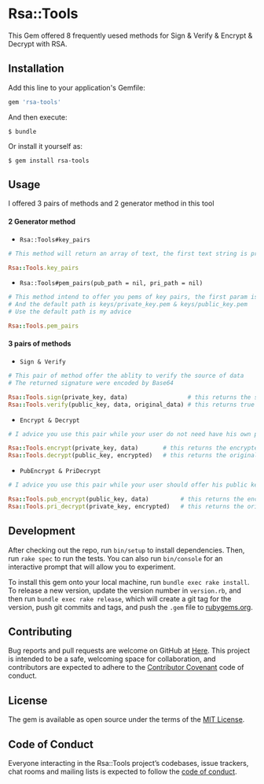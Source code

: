 # Rsa::Tools

This Gem offered 8 frequently uesed methods for Sign & Verify & Encrypt & Decrypt with RSA.

## Installation

Add this line to your application's Gemfile:

```ruby
gem 'rsa-tools'
```

And then execute:

    $ bundle

Or install it yourself as:

    $ gem install rsa-tools

## Usage

I offered 3 pairs of methods and 2 generator method in this tool

#### 2 Generator method

* `Rsa::Tools#key_pairs` 

```ruby
# This method will return an array of text, the first text string is private_key and the last text is public_key

Rsa::Tools.key_pairs
```

* `Rsa::Tools#pem_pairs(pub_path = nil, pri_path = nil)`

```ruby
# This method intend to offer you pems of key pairs, the first param is the path you want to store your private key
# And the default path is keys/private_key.pem & keys/public_key.pem
# Use the default path is my advice

Rsa::Tools.pem_pairs
```

#### 3 pairs of methods

* `Sign & Verify`

```ruby
# This pair of method offer the ablity to verify the source of data
# The returned signature were encoded by Base64

Rsa::Tools.sign(private_key, data)                 # this returns the signature
Rsa::Tools.verify(public_key, data, original_data) # this returns true or false
```

* `Encrypt & Decrypt`

```ruby
# I advice you use this pair while your user do not need have his own private_key (ToC)

Rsa::Tools.encrypt(private_key, data)       # this returns the encrypted string
Rsa::Tools.decrypt(public_key, encrypted)   # this returns the original data
```

* `PubEncrypt & PriDecrypt`

```ruby
# I advice you use this pair while your user should offer his public key to you (Which means ToB)

Rsa::Tools.pub_encrypt(public_key, data)         # this returns the encrypted string
Rsa::Tools.pri_decrypt(private_key, encrypted)   # this returns the original data
```

## Development

After checking out the repo, run `bin/setup` to install dependencies. Then, run `rake spec` to run the tests. You can also run `bin/console` for an interactive prompt that will allow you to experiment.

To install this gem onto your local machine, run `bundle exec rake install`. To release a new version, update the version number in `version.rb`, and then run `bundle exec rake release`, which will create a git tag for the version, push git commits and tags, and push the `.gem` file to [rubygems.org](https://rubygems.org).

## Contributing

Bug reports and pull requests are welcome on GitHub at [Here](https://github.com/w-zengtao/rsa-tools). This project is intended to be a safe, welcoming space for collaboration, and contributors are expected to adhere to the [Contributor Covenant](http://contributor-covenant.org) code of conduct.

## License

The gem is available as open source under the terms of the [MIT License](https://opensource.org/licenses/MIT).

## Code of Conduct

Everyone interacting in the Rsa::Tools project’s codebases, issue trackers, chat rooms and mailing lists is expected to follow the [code of conduct](https://github.com/w-zengtao/rsa-tools/blob/master/CODE_OF_CONDUCT.md).
